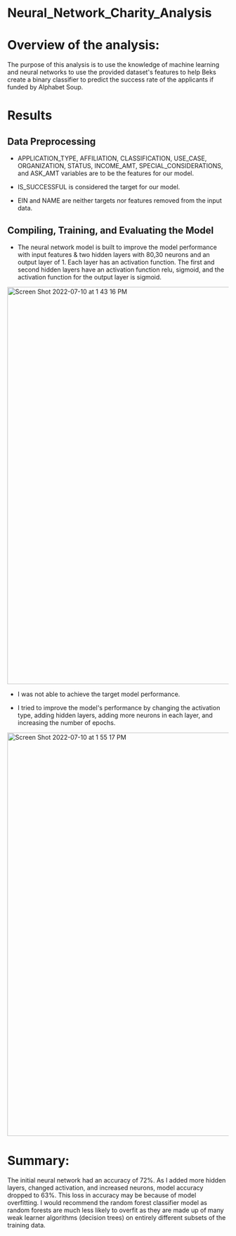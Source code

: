 # Neural_Network_Charity_Analysis

# Overview of the analysis:

The purpose of this analysis is to use the knowledge of machine learning and neural networks to use the provided dataset's features to help Beks create a binary classifier to predict the success rate of the applicants if funded by Alphabet Soup.

# Results

## Data Preprocessing

* APPLICATION_TYPE, AFFILIATION, CLASSIFICATION, USE_CASE, ORGANIZATION, STATUS, INCOME_AMT, SPECIAL_CONSIDERATIONS, and ASK_AMT variables are to be the features for our model.

* IS_SUCCESSFUL is considered the target for our model.

* EIN and NAME are neither targets nor features removed from the input data.

## Compiling, Training, and Evaluating the Model

* The neural network model is built to improve the model performance with input features & two hidden layers with  80,30 neurons and an output layer of 1. Each layer has an activation function. The first and second hidden layers have an activation function relu, sigmoid, and the activation function for the output layer is sigmoid.

<img width="903" alt="Screen Shot 2022-07-10 at 1 43 16 PM" src="https://user-images.githubusercontent.com/100738688/178156382-0c16fc8f-d106-4d76-b00c-6cbffee273d4.png">


 * I was not able to achieve the target model performance.
 
 * I tried to improve the model's performance by changing the activation type, adding hidden layers,  adding more neurons in each layer, and increasing the number of epochs.

<img width="917" alt="Screen Shot 2022-07-10 at 1 55 17 PM" src="https://user-images.githubusercontent.com/100738688/178156447-efcc436e-7379-40df-9a5d-ca02bedb75d6.png">


# Summary:

The initial neural network had an accuracy of 72%. As I added more hidden layers, changed activation, and increased neurons, model accuracy dropped to 63%. This loss in accuracy may be because of model overfitting.
I would recommend the random forest classifier model as random forests are much less likely to overfit as they are made up of many weak learner algorithms (decision trees) on entirely different subsets of the training data.



